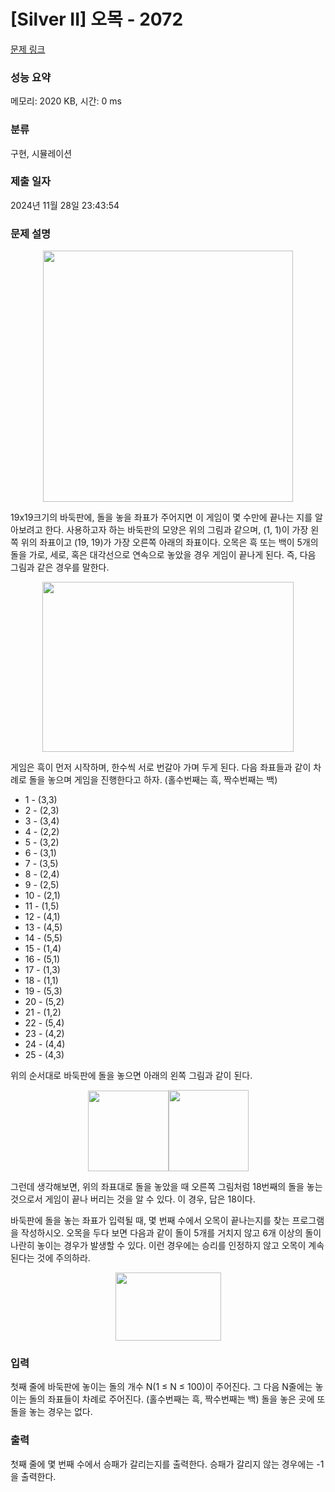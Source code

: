 # [Silver II] 오목 - 2072 

[문제 링크](https://www.acmicpc.net/problem/2072) 

### 성능 요약

메모리: 2020 KB, 시간: 0 ms

### 분류

구현, 시뮬레이션

### 제출 일자

2024년 11월 28일 23:43:54

### 문제 설명

<p style="text-align: center;"><img alt="" height="402" src="https://www.acmicpc.net/JudgeOnline/upload/201007/5m.png" width="400"></p>

<p>19x19크기의 바둑판에, 돌을 놓을 좌표가 주어지면 이 게임이 몇 수만에 끝나는 지를 알아보려고 한다. 사용하고자 하는 바둑판의 모양은 위의 그림과 같으며, (1, 1)이 가장 왼쪽 위의 좌표이고 (19, 19)가 가장 오른쪽 아래의 좌표이다. 오목은 흑 또는 백이 5개의 돌을 가로, 세로, 혹은 대각선으로 연속으로 놓았을 경우 게임이 끝나게 된다. 즉, 다음 그림과 같은 경우를 말한다.</p>

<p style="text-align: center;"><img alt="" height="272" src="https://www.acmicpc.net/JudgeOnline/upload/201007/5mm.png" width="402"></p>

<p>게임은 흑이 먼저 시작하며, 한수씩 서로 번갈아 가며 두게 된다. 다음 좌표들과 같이 차례로 돌을 놓으며 게임을 진행한다고 하자. (홀수번째는 흑, 짝수번째는 백)</p>

<ul>
	<li>1 - (3,3)</li>
	<li>2 - (2,3)</li>
	<li>3 - (3,4)</li>
	<li>4 -  (2,2)</li>
	<li>5 - (3,2)</li>
	<li>6 - (3,1)</li>
	<li>7 - (3,5)</li>
	<li>8 - (2,4)</li>
	<li>9 - (2,5)</li>
	<li>10 - (2,1)</li>
	<li>11 - (1,5)</li>
	<li>12 - (4,1)</li>
	<li>13 - (4,5)</li>
	<li>14 - (5,5)</li>
	<li>15 - (1,4)</li>
	<li>16 - (5,1)</li>
	<li>17 - (1,3)</li>
	<li>18 - (1,1)</li>
	<li>19 - (5,3)</li>
	<li>20 - (5,2)</li>
	<li>21 - (1,2)</li>
	<li>22 - (5,4)</li>
	<li>23 - (4,2)</li>
	<li>24 - (4,4)</li>
	<li>25 - (4,3)</li>
</ul>

<p>위의 순서대로 바둑판에 돌을 놓으면 아래의 왼쪽 그림과 같이 된다.</p>

<p style="text-align: center;"><img alt="" height="129" src="https://www.acmicpc.net/JudgeOnline/upload/201007/5mmm.png" width="129"><img alt="" height="130" src="https://www.acmicpc.net/JudgeOnline/upload/201007/5m2.png" width="128"></p>

<p>그런데 생각해보면, 위의 좌표대로 돌을 놓았을 때 오른쪽 그림처럼 18번째의 돌을 놓는 것으로서 게임이 끝나 버리는 것을 알 수 있다. 이 경우, 답은 18이다.</p>

<p>바둑판에 돌을 놓는 좌표가 입력될 때, 몇 번째 수에서 오목이 끝나는지를 찾는 프로그램을 작성하시오. 오목을 두다 보면 다음과 같이 돌이 5개를 거치지 않고 6개 이상의 돌이 나란히 놓이는 경우가 발생할 수 있다. 이런 경우에는 승리를 인정하지 않고 오목이 계속된다는 것에 주의하라.</p>

<p style="text-align: center;"><img alt="" height="109" src="https://www.acmicpc.net/JudgeOnline/upload/201007/5m5.png" width="169"></p>

### 입력 

 <p>첫째 줄에 바둑판에 놓이는 돌의 개수 N(1 ≤ N ≤ 100)이 주어진다. 그 다음 N줄에는 놓이는 돌의 좌표들이 차례로 주어진다. (홀수번째는 흑, 짝수번째는 백) 돌을 놓은 곳에 또 돌을 놓는 경우는 없다.</p>

### 출력 

 <p>첫째 줄에 몇 번째 수에서 승패가 갈리는지를 출력한다. 승패가 갈리지 않는 경우에는 -1을 출력한다.</p>

